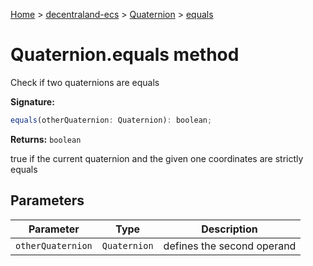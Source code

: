 [Home](./index) &gt; [decentraland-ecs](./decentraland-ecs.md) &gt; [Quaternion](./decentraland-ecs.quaternion.md) &gt; [equals](./decentraland-ecs.quaternion.equals.md)

# Quaternion.equals method

Check if two quaternions are equals

**Signature:**
```javascript
equals(otherQuaternion: Quaternion): boolean;
```
**Returns:** `boolean`

true if the current quaternion and the given one coordinates are strictly equals

## Parameters

|  Parameter | Type | Description |
|  --- | --- | --- |
|  `otherQuaternion` | `Quaternion` | defines the second operand |

